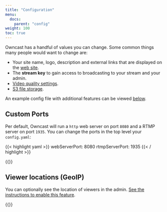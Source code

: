 ```yaml
---
title: "Configuration"
menu:
  docs:
    parent: "config"
weight: 100
toc: true
---
```


Owncast has a handful of values you can change.  Some common things many people would want to change are:

* Your site name, logo, description and external links that are displayed on the [web site](/docs/website).
* The **stream key** to gain access to broadcasting to your stream and your admin.
* [Video quality settings](/docs/encoding).
* [S3 file storage](/docs/storage).

An example config file with additional features can be viewed [below](#full-example).

## Custom Ports

Per default, Owncast will run a `http` web server on port `8080` and a RTMP server on port `1935`. You can change the ports in the top level your `config.yaml`:

{{< highlight yaml >}}
webServerPort: 8080
rtmpServerPort: 1935
{{< / highlight >}}

{{<versionsupport feature="Custom Ports" version="0.0.4">}}

## Viewer locations (GeoIP)

You can optionally see the location of viewers in the admin.
[See the instructions to enable this feature](/docs/geoip).

{{<versionsupport feature="admin dashboard" version="0.0.3">}}
